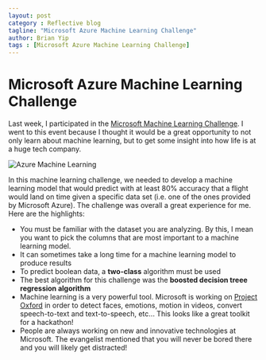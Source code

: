 ```yaml
---
layout: post
category : Reflective blog
tagline: "Microsoft Azure Machine Learning Challenge"
author: Brian Yip
tags : [Microsoft Azure Machine Learning Challenge]
---
```

# Microsoft Azure Machine Learning Challenge

Last week, I participated in the [Microsoft Machine Learning Challenge](http://www.dal.ca/faculty/computerscience/news-events/events/2016/03/21/microsoft_machine_learning_challenge_with_susan_ibach.html). I went to this event because I thought it would be a great opportunity to not only learn about machine learning, but to get some insight into how life is at a huge tech company. 

![Azure Machine Learning](https://sec.ch9.ms/ch9/caa3/91661059-bda6-4ece-a5e0-e7717338caa3/OverviewOfAzureML_960.jpg)

In this machine learning challenge, we needed to develop a machine learning model that would predict with at least 80% accuracy that a flight would land on time given a specific data set (i.e. one of the ones provided by Microsoft Azure). The challenge was overall a great experience for me. Here are the highlights:

- You must be familiar with the dataset you are analyzing. By this, I mean you want to pick the columns that are most important to a machine learning model.
- It can sometimes take a long time for a machine learning model to produce results
- To predict boolean data, a **two-class** algorithm must be used
- The best algorithm for this challenge was the **boosted decision treee regression algorithm**
- Machine learning is a very powerful tool. Microsoft is working on [Project Oxford](https://www.projectoxford.ai/) in order to detect faces, emotions, motion in videos, convert speech-to-text and text-to-speech, etc... This looks like a great toolkit for a hackathon!
- People are always working on new and innovative technologies at Microsoft. The evangelist mentioned that you will never be bored there and you will likely get distracted! 
